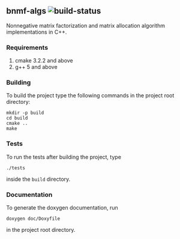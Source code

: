 ## bnmf-algs ![build-status](https://travis-ci.org/eozd/bnmf-algs.svg?branch=master)
Nonnegative matrix factorization and matrix allocation algorithm implementations
in C++.

### Requirements
1. cmake 3.2.2 and above
2. g++ 5 and above

### Building
To build the project type the following commands in the project root directory:
```
mkdir -p build
cd build
cmake ..
make
```

### Tests
To run the tests after building the project, type
```
./tests
```
inside the ```build``` directory.

### Documentation
To generate the doxygen documentation, run
```
doxygen doc/Doxyfile
```
in the project root directory.
